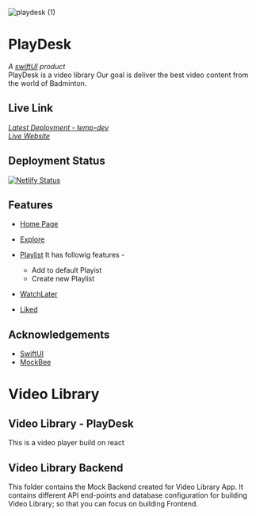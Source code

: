 ![playdesk (1)](https://user-images.githubusercontent.com/61417822/163708902-206f8458-4bfd-4997-b779-93a5a5fc859d.png)


# PlayDesk
*A [swiftUI](https://swift-uiv1.netlify.app/) product*  
PlayDesk is a video library
Our goal is deliver the best video content from the world of Badminton.


## Live Link
 *[Latest Deployment - temp-dev ](https://playdesk-temp.netlify.app/home)*     
  *[Live Website](https://playdesk.netlify.app/home)*  
 
## Deployment Status
 [![Netlify Status](https://api.netlify.com/api/v1/badges/7b36e178-fb6e-4c9d-abc7-4b39247a3c65/deploy-status)](https://playdesk.netlify.app/home)


## Features

- [Home Page](https://playdesk.netlify.app/home)
- [Explore](https://playdesk.netlify.app/explore)
- [Playlist](https://playdesk.netlify.app/playlist)
  It has followig features - 
  - Add to default Playist
  - Create new Playlist

- [WatchLater](https://playdesk.netlify.app/watchlater)
- [Liked](https://playdesk.netlify.app/liked)




## Acknowledgements

 - [SwiftUI](https://swift-uiv1.netlify.app/)
 - [MockBee](https://mockbee.netlify.app/)


# Video Library

## Video Library - PlayDesk

This is a video player build on react

## Video Library Backend

This folder contains the Mock Backend created for Video Library App. It contains different API end-points and database configuration for building Video Library; so that you can focus on building Frontend.
